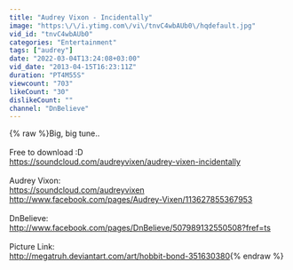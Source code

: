 ```yaml
---
title: "Audrey Vixon - Incidentally"
image: "https:\/\/i.ytimg.com\/vi\/tnvC4wbAUb0\/hqdefault.jpg"
vid_id: "tnvC4wbAUb0"
categories: "Entertainment"
tags: ["audrey"]
date: "2022-03-04T13:24:08+03:00"
vid_date: "2013-04-15T16:23:11Z"
duration: "PT4M55S"
viewcount: "703"
likeCount: "30"
dislikeCount: ""
channel: "DnBelieve"
---
```

{% raw %}Big, big tune..<br /><br />Free to download :D<br /><a rel="nofollow" target="blank" href="https://soundcloud.com/audreyvixen/audrey-vixen-incidentally">https://soundcloud.com/audreyvixen/audrey-vixen-incidentally</a><br /><br />Audrey Vixon:<br /><a rel="nofollow" target="blank" href="https://soundcloud.com/audreyvixen">https://soundcloud.com/audreyvixen</a><br /><a rel="nofollow" target="blank" href="http://www.facebook.com/pages/Audrey-Vixen/113627855367953">http://www.facebook.com/pages/Audrey-Vixen/113627855367953</a><br /><br />DnBelieve:<br /><a rel="nofollow" target="blank" href="http://www.facebook.com/pages/DnBelieve/507989132550508?fref=ts">http://www.facebook.com/pages/DnBelieve/507989132550508?fref=ts</a><br /><br />Picture Link:<br /><a rel="nofollow" target="blank" href="http://megatruh.deviantart.com/art/hobbit-bond-351630380">http://megatruh.deviantart.com/art/hobbit-bond-351630380</a>{% endraw %}
